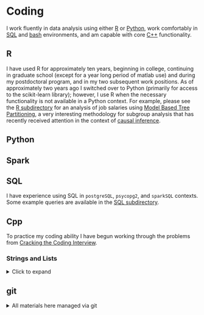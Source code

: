 # Coding

I work fluently in data analysis using either [R](#r) or [Python](#python),
work comfortably in [SQL](#sql) and [bash](https://github.com/pointOfive/Home/tree/master/Compute#open-source-tools) environments,
and am capable with core [C++](#cpp) functionality.

## R

I have used R for approximately ten years, beginning in college, 
continuing in graduate school (except for a year long period of matlab use)
and during my postdoctoral program, and in my two subsequent work positions. 
As of approximately two years ago I switched over to Python (primarily for access to the scikit-learn library); however,
I use R when the necessary functionality is not available in a Python context.
For example, please see the [R subdirectory](https://github.com/pointOfive/Home/tree/master/Code/R) for an analysis
of job salaries using [Model Based Tree Partitioning](http://party.r-forge.r-project.org), a very interesting
methodology for subgroup analysis that has recently received attention in the context of
[causal inference](http://www.pnas.org/content/113/27/7353.full).

## Python

## Spark

## SQL

I have experience using SQL in `postgreSQL`, `psycopg2`, and `sparkSQL` contexts.
Some example queries are available in the [SQL subdirectory](https://github.com/pointOfive/Examples/Code/SQL).

## Cpp

To practice my coding ability I have begun working through the problems from 
[Cracking the Coding Interview](https://technicalyorker.files.wordpress.com/2016/02/cracking-the-coding-interview1.pdf).

### Strings and Lists

<details>
<summary>
Click to expand
</summary>
0. String buffer class [stringBuffer.h](Cpp/stringBuffer.h) and [stringBuffer.h](Cpp/stringBuffer.cpp)
1. In place [string reversal](Cpp/reverseString.cpp) functionality
</details>




## git

<details>
<summary>
All materials here managed via git
</summary>

```
git pull https://github.com/pointOfive/Home.git
git checkout -b clone_to_edit
rm README.md
# <oops!>
git checkout -- README.md
# <edit README.md>
git status
git add README.md
git commit -m 'updating a file'
git push origin clone_to_edit
git branch -d clone_to_edit
git fetch origin clone_to_edit
git commit -m 'pull'
git branch
git checkout master
git merge clone_to_edit
git branch -D clone_to_edit
git push origin master
git push origin --delete clone_to_edit
git log
```
</details>
